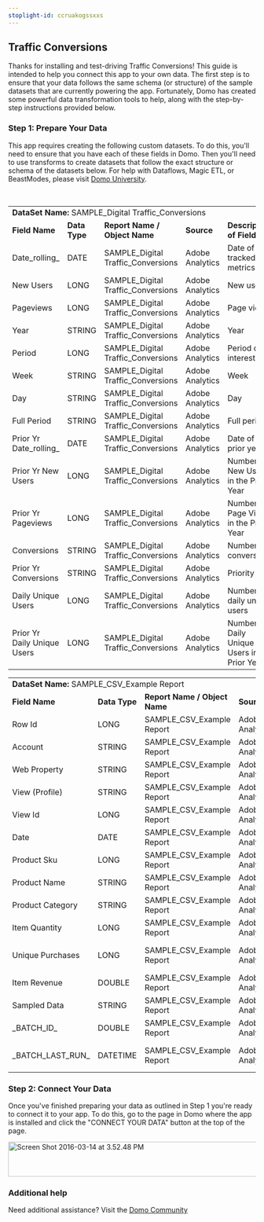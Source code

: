 ```yaml
---
stoplight-id: ccruakogssxxs
---
```


<div class="col-md-12 content-panel">
                <h2>Traffic Conversions</h2>
                <p></p><p>Thanks for installing and test-driving <span id="title">Traffic Conversions</span>! This guide is intended to help you connect this app to your own data. The first step is to ensure that your data follows the same schema (or structure) of the sample datasets that are currently powering the app. Fortunately, Domo has created some powerful data transformation tools to help, along with the step-by-step instructions provided below.</p><div class="doc-row" id="Step%201:%20Identify%20Required%20Data%20Fields"><h3 class="doc-row-title">Step 1: Prepare Your Data</h3><div class="small-pad-bottom"><p>This app requires creating the following custom datasets. To do this, you'll need to ensure that you have each of these fields in Domo. Then you'll need to use transforms to create datasets that follow the exact structure or schema of the datasets below. For help with Dataflows, Magic ETL, or BeastModes, please visit <a href="https://university.domo.com/" target="_blank">Domo University</a>.</p></div>
                <br>
                <div id="custom-data-container"><table id="SAMPLE_Digital-Traffic_Conversions"><tbody><tr><td colspan="6"><strong>DataSet Name:</strong> <span class="value">SAMPLE_Digital Traffic_Conversions</span></td></tr><!--tr>    <td colspan="6"></td></tr--><tr><td><strong>Field Name</strong></td><td><strong>Data Type</strong></td><td><strong>Report Name / Object Name</strong></td><td><strong>Source </strong></td><td colspan="2"><strong>Description of Field</strong></td></tr><tr><td>Date_rolling_</td><td>DATE</td><td>SAMPLE_Digital Traffic_Conversions</td><td>Adobe Analytics </td><td colspan="2">Date of tracked metrics</td></tr><tr><td>New Users</td><td>LONG</td><td>SAMPLE_Digital Traffic_Conversions</td><td>Adobe Analytics </td><td colspan="2">New users</td></tr><tr><td>Pageviews</td><td>LONG</td><td>SAMPLE_Digital Traffic_Conversions</td><td>Adobe Analytics </td><td colspan="2">Page views</td></tr><tr><td>Year</td><td>STRING</td><td>SAMPLE_Digital Traffic_Conversions</td><td>Adobe Analytics </td><td colspan="2">Year</td></tr><tr><td>Period</td><td>LONG</td><td>SAMPLE_Digital Traffic_Conversions</td><td>Adobe Analytics </td><td colspan="2">Period of interest</td></tr><tr><td>Week</td><td>STRING</td><td>SAMPLE_Digital Traffic_Conversions</td><td>Adobe Analytics </td><td colspan="2">Week</td></tr><tr><td>Day</td><td>STRING</td><td>SAMPLE_Digital Traffic_Conversions</td><td>Adobe Analytics </td><td colspan="2">Day</td></tr><tr><td>Full Period</td><td>STRING</td><td>SAMPLE_Digital Traffic_Conversions</td><td>Adobe Analytics </td><td colspan="2">Full period</td></tr><tr><td>Prior Yr Date_rolling_</td><td>DATE</td><td>SAMPLE_Digital Traffic_Conversions</td><td>Adobe Analytics </td><td colspan="2">Date of prior year</td></tr><tr><td>Prior Yr New Users</td><td>LONG</td><td>SAMPLE_Digital Traffic_Conversions</td><td>Adobe Analytics </td><td colspan="2">Number of New Users in the Prior Year</td></tr><tr><td>Prior Yr Pageviews</td><td>LONG</td><td>SAMPLE_Digital Traffic_Conversions</td><td>Adobe Analytics </td><td colspan="2">Number of Page Views in the Prior Year</td></tr><tr><td>Conversions</td><td>STRING</td><td>SAMPLE_Digital Traffic_Conversions</td><td>Adobe Analytics </td><td colspan="2">Number of conversions</td></tr><tr><td>Prior Yr Conversions</td><td>STRING</td><td>SAMPLE_Digital Traffic_Conversions</td><td>Adobe Analytics </td><td colspan="2">Priority</td></tr><tr><td>Daily Unique Users</td><td>LONG</td><td>SAMPLE_Digital Traffic_Conversions</td><td>Adobe Analytics </td><td colspan="2">Number of daily unique users</td></tr><tr><td>Prior Yr Daily Unique Users</td><td>LONG</td><td>SAMPLE_Digital Traffic_Conversions</td><td>Adobe Analytics </td><td colspan="2">Number of Daily Unique Users in the Prior Year</td></tr></tbody></table><table id="SAMPLE_CSV_Example-Report"><tbody><tr><td colspan="6"><strong>DataSet Name:</strong> <span class="value">SAMPLE_CSV_Example Report</span></td></tr><!--tr>    <td colspan="6"></td></tr--><tr><td><strong>Field Name</strong></td><td><strong>Data Type</strong></td><td><strong>Report Name / Object Name</strong></td><td><strong>Source </strong></td><td colspan="2"><strong>Description of Field</strong></td></tr><tr><td>Row Id</td><td>LONG</td><td>SAMPLE_CSV_Example Report</td><td>Adobe Analytics </td><td colspan="2">Row ID</td></tr><tr><td>Account</td><td>STRING</td><td>SAMPLE_CSV_Example Report</td><td>Adobe Analytics </td><td colspan="2">Account</td></tr><tr><td>Web Property</td><td>STRING</td><td>SAMPLE_CSV_Example Report</td><td>Adobe Analytics </td><td colspan="2">Web property</td></tr><tr><td>View (Profile)</td><td>STRING</td><td>SAMPLE_CSV_Example Report</td><td>Adobe Analytics </td><td colspan="2">Profile view</td></tr><tr><td>View Id</td><td>LONG</td><td>SAMPLE_CSV_Example Report</td><td>Adobe Analytics </td><td colspan="2">View ID</td></tr><tr><td>Date</td><td>DATE</td><td>SAMPLE_CSV_Example Report</td><td>Adobe Analytics </td><td colspan="2">Date tracked</td></tr><tr><td>Product Sku</td><td>LONG</td><td>SAMPLE_CSV_Example Report</td><td>Adobe Analytics </td><td colspan="2">Name of product sku</td></tr><tr><td>Product Name</td><td>STRING</td><td>SAMPLE_CSV_Example Report</td><td>Adobe Analytics </td><td colspan="2">Product name</td></tr><tr><td>Product Category</td><td>STRING</td><td>SAMPLE_CSV_Example Report</td><td>Adobe Analytics </td><td colspan="2">Product category</td></tr><tr><td>Item Quantity</td><td>LONG</td><td>SAMPLE_CSV_Example Report</td><td>Adobe Analytics </td><td colspan="2">Number of items</td></tr><tr><td>Unique Purchases</td><td>LONG</td><td>SAMPLE_CSV_Example Report</td><td>Adobe Analytics </td><td colspan="2">Number of unique purchases</td></tr><tr><td>Item Revenue</td><td>DOUBLE</td><td>SAMPLE_CSV_Example Report</td><td>Adobe Analytics </td><td colspan="2">Item revenue</td></tr><tr><td>Sampled Data</td><td>STRING</td><td>SAMPLE_CSV_Example Report</td><td>Adobe Analytics </td><td colspan="2">Sampled data</td></tr><tr><td>_BATCH_ID_</td><td>DOUBLE</td><td>SAMPLE_CSV_Example Report</td><td>Adobe Analytics </td><td colspan="2">Batch ID number</td></tr><tr><td>_BATCH_LAST_RUN_</td><td>DATETIME</td><td>SAMPLE_CSV_Example Report</td><td>Adobe Analytics </td><td colspan="2">Time last batch was run</td></tr></tbody></table><div class="doc-row medium-pad-top">
                <h3 class="doc-row-title">Step 2: Connect Your Data</h3>
                <div class="small-pad-bottom">
                    <p>Once you've finished preparing your data as outlined in Step 1 you're ready to connect it to your app. To do this, go to the page in Domo where the app is installed and click the "CONNECT YOUR DATA" button at the top of the page.</p>
                    <p class="small-pad">
                    <img class="alignnone size-full wp-image-1207" src="https://s3.amazonaws.com/development.domo.com/wp-content/uploads/2016/03/14155707/Screen-Shot-2016-03-14-at-3.52.48-PM1.png" alt="Screen Shot 2016-03-14 at 3.52.48 PM" width="1158" height="71">
                    </p>
                    <div id="ooyalaplayer-IyYTc1MjE61NwLdtrxXvZuhH-dSGbWnR" class="ooyalaplayer"></div>
                    <script>
                        OO.ready(function() {
                            OO.Player.create("ooyalaplayer-IyYTc1MjE61NwLdtrxXvZuhH-dSGbWnR", "IyYTc1MjE61NwLdtrxXvZuhH-dSGbWnR", {
                                height: 380
                            });
                        });
                    </script>
                </div>
                <h3 class="doc-row-title">Additional help</h3>
                <div class="small-pad-bottom">
                    <p>Need additional assistance? Visit the <a href="https://dojo.domo.com">Domo Community</a></p>
                </div>
            </div></div></div><p></p>            </div>
